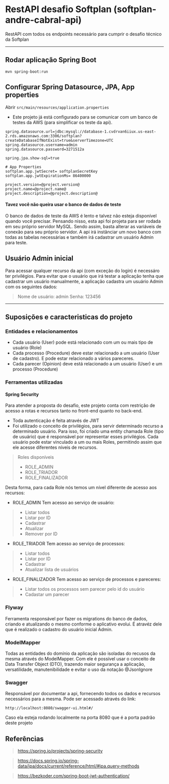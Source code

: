 # RestAPI desafio Softplan (softplan-andre-cabral-api)

RestAPI com todos os endpoints necessário para cumprir o desafio
técnico da Softplan

---

## Rodar aplicação Spring Boot
```
mvn spring-boot:run
```

## Configurar Spring Datasource, JPA, App properties
Abrir `src/main/resources/application.properties`
- Este projeto já está configurado para se comunicar com um banco de testes
da AWS (para simplificar os teste da api).
```
spring.datasource.url=jdbc:mysql://database-1.cvdrvan6iiux.us-east-2.rds.amazonaws.com:3306/softplan?createDatabaseIfNotExist=true&serverTimezone=UTC
spring.datasource.username=admin
spring.datasource.password=3271512a

spring.jpa.show-sql=true

# App Properties
softplan.app.jwtSecret= softplanSecretKey
softplan.app.jwtExpirationMs= 86400000

project.version=@project.version@
project.name=@project.name@
project.description=@project.description@
```
#### Tavez você não queira usar o banco de dados de teste
O banco de dados de teste da AWS é lento e talvez não esteja disponível quando você
precisar. Pensando nisso, esta api foi projeta para ser rodada em seu próprio servidor MySQL. Sendo assim, basta alterar as variáveis de conexão para seu próprio servidor. A api irá instânciar um novo banco com todas as tabelas necessárias e também irá cadastrar um usuário Admin para teste.

## Usuário Admin inicial
Para acessar qualquer recurso da api (com exceção do login) é necessáro ter privilégios. Para evitar que o usuário que irá testar a aplicação tenha que cadastrar um usuário manualmente, a aplicação cadastra um usuário Admin com os seguintes dados:

> Nome de usuário: admin
> Senha: 123456

---

## Suposições e caracteristicas do projeto

### Entidades e relacionamentos
- Cada usuário (User) pode está relacionado com um ou mais tipo de usuário (Role)
- Cada processo (Procedure) deve estar relacionado a um usuário (User de cadastro). E pode estar relacionado a vários pareceres.
- Cada parecer (Opinion) deve está relacionado a um usuário (User) e um processo (Procedure)

### Ferramentas utilizadas

#### Spring Security
Para atender a proposta do desafio, este projeto conta com restrição de acesso a rotas e recursos tanto no front-end quanto no back-end.

- Toda autenticação é feita através de JWT
- Foi utilizado o conceito de privilégios, para servir determinado recurso a determinado usuário. Para isso, foi criado uma entity chamada Role (tipo de usuário) que é responsável por representar esses privilégios. Cada usuário pode estar vinculado a um ou mais Roles, permitindo assim que ele acesse diferentes níveis de recursos.
> Roles disponíveis
> - ROLE_ADMIN
> - ROLE_TRIADOR
> - ROLE_FINALIZADOR

Desta forma, para cada Role nós temos um nível diferente de acesso aos recursos:
- ROLE_ADMIN
Tem acesso ao serviço de usuário:
> - Listar todos
> - Listar por ID
> - Cadastrar
> - Atualizar
> - Remover por ID

- ROLE_TRIADOR
Tem acesso ao serviço de processos:
> - Listar todos
> - Listar por ID
> - Cadastrar
> - Atualizar lista de usuários

- ROLE_FINALIZADOR
Tem acesso ao serviço de processos e pareceres:
> - Listar todos os processos sem parecer pelo id do usuário
> - Cadastar um parecer



### Flyway
Ferramenta responsável por fazer os migrations do banco de dados, criando e atualizando o mesmo conforme o aplicativo evolui. É atravéz dele que é realizado o cadastro do usuário inicial Admin.

### ModelMapper
Todas as entidades do domínio da aplicação são isoladas do recusos da mesma através do ModelMapper. Com ele é possível usar o conceito de Data Transfer Object (DTO), trazendo maior segurança a aplicação, versatilidade, manutenibilidade e evitar o uso da notação @JsonIgnore

### Swagger
Responsável por documentar a api, fornecendo todos os dados e recursos necessários para a mesma. Pode ser acessado através do link:

```
http://localhost:8080/swagger-ui.html#/
```

Caso ela esteja rodando localmente na porta 8080 que é a porta padrão deste projeto

## Referências
> https://spring.io/projects/spring-security

> https://docs.spring.io/spring-data/jpa/docs/current/reference/html/#jpa.query-methods

> https://bezkoder.com/spring-boot-jwt-authentication/



